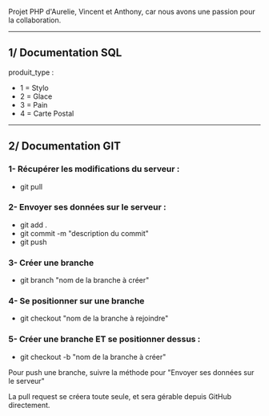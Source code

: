 Projet PHP d'Aurelie, Vincent et Anthony, car nous avons une passion pour la collaboration.

***

## 1/ Documentation SQL

produit_type : 
+ 1 = Stylo
+ 2 = Glace
+ 3 = Pain
+ 4 = Carte Postal

***

## 2/ Documentation GIT

### 1- Récupérer les modifications du serveur : 
+ git pull

### 2- Envoyer ses données sur le serveur :

+ git add .
+ git commit -m "description du commit"
+ git push

### 3- Créer une branche

+ git branch "nom de la branche à créer"

### 4- Se positionner sur une branche 

+ git checkout "nom de la branche à rejoindre"

### 5- Créer une branche ET se positionner dessus :

+ git checkout -b "nom de la branche à créer"


<p>Pour push une branche, suivre la méthode pour "Envoyer ses données sur le serveur"</p>
<p>La pull request se créera toute seule, et sera gérable depuis GitHub directement.</p>
